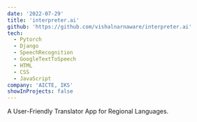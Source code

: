 ```yaml
---
date: '2022-07-29'
title: 'interpreter.ai'
github: 'https://github.com/vishalnarnaware/interpreter.ai'
tech:
  - Pytorch
  - Django
  - SpeechRecognition
  - GoogleTextToSpeech
  - HTML
  - CSS
  - JavaScript
company: 'AICTE, IKS'
showInProjects: false
---
```


A User-Friendly Translator App for Regional Languages. 
